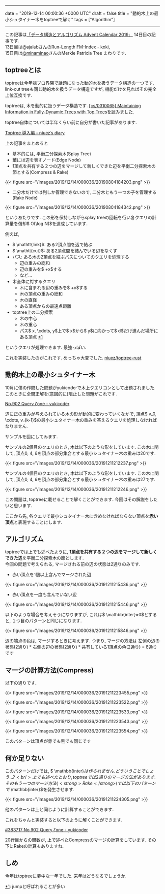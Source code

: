 
---
date = "2019-12-14 00:00:36 +0000 UTC"
draft = false
title = "動的木上の最小シュタイナー木をtoptreeで解く"
tags = ["Algorithm"]

---
この記事は<a href="https://qiita.com/advent-calendar/2019/str">「データ構造とアルゴリズム Advent Calendar 2019」</a> 14日目の記事です.<br/>
13日目は<a href="https://qiita.com/ajalab">@ajalab</a>さんの<a href="https://scrapbox.io/koki/Run-Length_FM-Index">Run-Length FM-Index - koki</a>,<br/>
15日目は<a href="https://qiita.com/minaminao">@minaminao</a>さんのMerkle Patricia Tree まわりです.

## toptreeとは

toptreeは今年競プロ界隈で話題になった動的木を扱うデータ構造の一つです.<br/>
link-cut treeも同じ動的木を扱うデータ構造ですが, 機能だけを見ればその完全上位互換です.

toptreeは, 木を動的に扱うデータ構造です. <a href="https://arxiv.org/abs/cs/0310065">[cs/0310065] Maintaining Information in Fully-Dynamic Trees with Top Trees</a>を読みました.

toptree自体については半年くらい前に自分が書いた記事があります.

[Toptree 導入編 - niuez’s diary](https://niuez.hatenablog.com/entry/2019/08/04/191420)

上の記事をまとめると

<ul>
<li>基本的には, 平衡二分探索木(Splay Tree)</li>
<li>葉には辺を表すノード(Edge Node)</li>
<li>1頂点を共有する２つの辺をマージして新しくできた辺を平衡二分探索木の節とする(Compress &amp; Rake)</li>
</ul>


{{< figure src="/images/2019/12/14/000036/20190804184203.png"  >}}

<ul>
<li>二分木だけでは列しか管理できないので, 二分木ともう一つの子を管理する(Rake Node)</li>
</ul>


{{< figure src="/images/2019/12/14/000036/20190804184342.png"  >}}

というあたりです.
この形を保持しながらsplay treeの回転を行い各クエリの計算量を償却$ O(\log N)$を達成しています.

例えば,

<ul>
<li>$ \mathtt{link}$: ある2頂点間を辺で結ぶ</li>
<li>$ \mathtt{cut}$: ある2頂点間を結んでいる辺をなくす</li>
<li>パス: ある木の2頂点を結ぶパスについてのクエリを処理する

<ul>
<li>辺の重みの総和</li>
<li>辺の重みを$ +x$する</li>
<li>など...</li>
</ul>
</li>
<li>木全体に対するクエリ

<ul>
<li>木に含まれる辺の重みを$ +x$する</li>
<li>木の頂点の重みの総和</li>
<li>木の直径</li>
<li>ある頂点からの最遠点距離</li>
</ul>
</li>
<li>toptree上の二分探索

<ul>
<li>木の中心</li>
<li>木の重心</li>
<li>パス$ x, \cdots, y$上で$ x$から$ y$に向かって$ d$だけ進んだ場所にある頂点 <a href="#f-8d0d75ed" name="fn-8d0d75ed" title=" jumpと呼ばれることが多い ">*1</a></li>
</ul>
</li>
</ul>


というクエリが処理できます. 最強っぽい.

これを実装したのがこれです. めっちゃ大変でした. <a href="https://github.com/niuez/toptree-rust">niuez/toptree-rust</a>

## 動的木上の最小シュタイナー木

10月に僕の作問した問題がyukicoderで木上クエリコンとして出題されました. このときに全問正解を(意図的に)阻止した問題がこれです.

[No.902 Query ζone - yukicoder](https://yukicoder.me/problems/no/902)

辺に正の重みが与えられている木の形が動的に変わっていくなかで, 頂点$ v_0, \cdots, v_{k-1}$の最小シュタイナー木の重みを答えるクエリを処理しなければなりません.

サンプルを図にしてみます.

サンプルの2個目のクエリのとき, 木は以下のような形をしています. この木に関して, 頂点0, 4, 6を頂点の部分集合とする最小シュタイナー木の重みは20です.

{{< figure src="/images/2019/12/14/000036/20191211212237.png"  >}}

サンプルの4個目のクエリのとき, 木は以下のような形をしています. この木に関して, 頂点0, 4, 6を頂点の部分集合とする最小シュタイナー木の重みは27です.

{{< figure src="/images/2019/12/14/000036/20191211212246.png"  >}}

この問題は, toptreeに載せることで解くことができます. 今回はその解説をしたいと思います.

ここから先, 各クエリで最小シュタイナー木に含めなければならない頂点を<strong>赤い頂点</strong>と表現することにします.

## アルゴリズム

toptreeでは上でも述べたように, <strong>1頂点を共有する２つの辺をマージして新しくできた辺</strong>を平衡二分探索木の節とします.<br/>
今回の問題で考えられる, マージされる前の辺の状態は2通りのみです.

<ul>
<li>赤い頂点を1個以上含んでマージされた辺</li>
</ul>


{{< figure src="/images/2019/12/14/000036/20191211215436.png"  >}}

<ul>
<li>赤い頂点を一度も含んでいない辺</li>
</ul>


{{< figure src="/images/2019/12/14/000036/20191211215446.png"  >}}

以下のような場合を考えそうになりますが, これは$ \mathbb{inter}=0$とすると, １つ目のパターンと同じになります.

{{< figure src="/images/2019/12/14/000036/20191211215846.png"  >}}

辺の端点の色は, マージするときに考えます. つまり, マージの方法は
左側の辺の状態(2通り) * 右側の辺の状態(2通り) * 共有している1頂点の色(2通り) = 8通りです

## マージの計算方法(Compress)

以下の通りです.

{{< figure src="/images/2019/12/14/000036/20191211223455.png"  >}}

{{< figure src="/images/2019/12/14/000036/20191211223522.png"  >}}

{{< figure src="/images/2019/12/14/000036/20191211223533.png"  >}}

{{< figure src="/images/2019/12/14/000036/20191211223543.png"  >}}

{{< figure src="/images/2019/12/14/000036/20191211223554.png"  >}}

このパターンは頂点が赤でも黒でも同じです

## 何か足りない

このパターンだけでは, $ \mathbb{inter}$は作られません. どういうことでしょう...?<br/>
上でも述べたとおり, toptreeでは2通りのマージ方法があります. そのもう一つのマージ方法(<strong>Rake</strong>)では以下のパターンで$ \mathbb{inter}$を発生させます.

{{< figure src="/images/2019/12/14/000036/20191211224305.png"  >}}

他のパターンは上と同じように計算することができます.

これをちゃんと実装すると以下のように解くことができます.

[#383717 No.902 Query ζone - yukicoder](https://yukicoder.me/submissions/383717)

20行目からの関数が, 上で述べたCompressのマージの計算をしています. その下にRakeの計算もありますね.

## しめ

今年はtoptreeに夢中な一年でした. 来年はどうなるでしょうか.
<div class="footnote">
<a href="#fn-8d0d75ed" name="f-8d0d75ed" class="footnote-number">*1</a><span class="footnote-delimiter">:</span><span class="footnote-text"> jumpと呼ばれることが多い </span>
</div>

